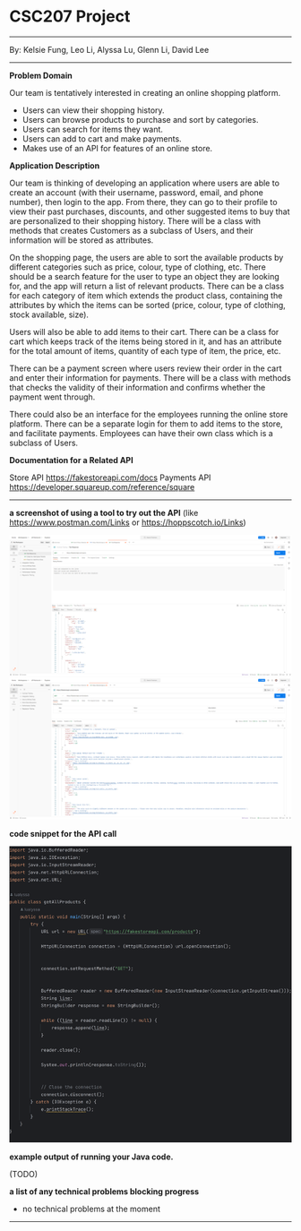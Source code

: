 # CSC207 Project 
***
By: Kelsie Fung, Leo Li, Alyssa Lu, Glenn Li, David Lee
***

**Problem Domain**

Our team is tentatively interested in creating an online shopping platform.
* Users can view their shopping history.
* Users can browse products to purchase and sort by categories.
* Users can search for items they want.
* Users can add to cart and make payments.
* Makes use of an API for features of an online store.


**Application Description**

Our team  is thinking of developing an application where users are able to create
an account (with their username, password, email, and phone number), then login to the app. 
From there, they can go to their profile to view their past purchases, discounts, and 
other suggested items to buy that are personalized to their shopping history. 
There will be a class with methods that creates Customers as a subclass of Users, 
and their information will be stored as attributes.

On the shopping page, the users are able to sort the available products by different categories 
such as price, colour, type of clothing, etc. There should be a search feature for the user to type an 
object they are looking for, and the app will return a list of relevant products.
There can be a class for each category of item which extends the product class, containing the attributes 
by which the items can be sorted (price, colour, type of clothing, stock available, size).

Users will also be able to add items to their cart. 
There can be a class for cart which keeps track of the items being stored in it, 
and has an attribute for the total amount of items, quantity of each type of item,
the price, etc.

There can be a payment screen where users review their order in the cart and enter their information for payments.
There will be a class with methods that checks the validity of their information and 
confirms whether the payment went through.

There could also be an interface for the employees running the online store platform. 
There can be a separate login for them to add items to the store, and facilitate payments.
Employees can have their own class which is a subclass of Users.

**Documentation for a Related API**

Store API
https://fakestoreapi.com/docs
Payments API
https://developer.squareup.com/reference/square

***

**a screenshot of using a tool to try out the API**
(like https://www.postman.com/Links or https://hoppscotch.io/Links)

![img.png](img.png)
![img_1.png](img_1.png)

**code snippet for the API call**

![minimal_call_code.png](minimal_call_code.png)

**example output of running your Java code.**

(TODO)

**a list of any technical problems blocking progress**

- no technical problems at the moment

***
